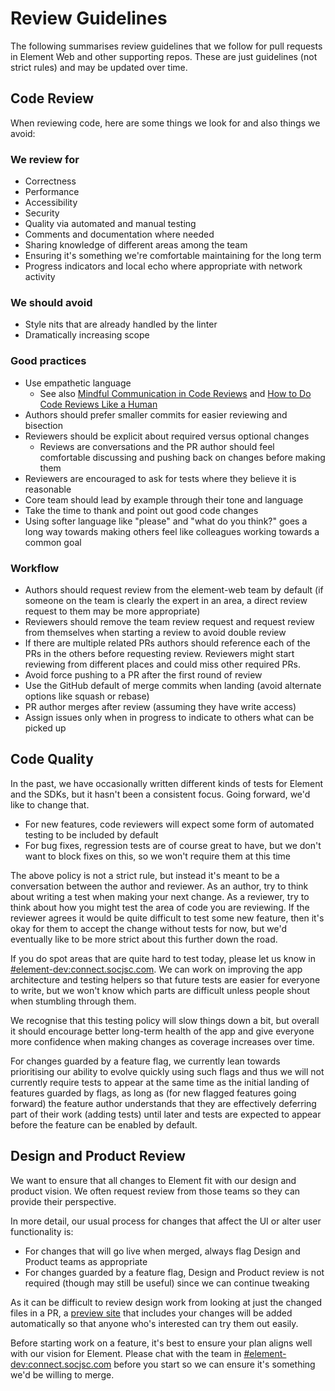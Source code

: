 # Review Guidelines

The following summarises review guidelines that we follow for pull requests in
Element Web and other supporting repos. These are just guidelines (not strict
rules) and may be updated over time.

## Code Review

When reviewing code, here are some things we look for and also things we avoid:

### We review for

- Correctness
- Performance
- Accessibility
- Security
- Quality via automated and manual testing
- Comments and documentation where needed
- Sharing knowledge of different areas among the team
- Ensuring it's something we're comfortable maintaining for the long term
- Progress indicators and local echo where appropriate with network activity

### We should avoid

- Style nits that are already handled by the linter
- Dramatically increasing scope

### Good practices

- Use empathetic language
    - See also [Mindful Communication in Code
      Reviews](https://kickstarter.engineering/a-guide-to-mindful-communication-in-code-reviews-48aab5282e5e)
      and [How to Do Code Reviews Like a Human](https://mtlynch.io/human-code-reviews-1/)
- Authors should prefer smaller commits for easier reviewing and bisection
- Reviewers should be explicit about required versus optional changes
    - Reviews are conversations and the PR author should feel comfortable
      discussing and pushing back on changes before making them
- Reviewers are encouraged to ask for tests where they believe it is reasonable
- Core team should lead by example through their tone and language
- Take the time to thank and point out good code changes
- Using softer language like "please" and "what do you think?" goes a long way
  towards making others feel like colleagues working towards a common goal

### Workflow

- Authors should request review from the element-web team by default (if someone on
  the team is clearly the expert in an area, a direct review request to them may
  be more appropriate)
- Reviewers should remove the team review request and request review from
  themselves when starting a review to avoid double review
- If there are multiple related PRs authors should reference each of the PRs in
  the others before requesting review. Reviewers might start reviewing from
  different places and could miss other required PRs.
- Avoid force pushing to a PR after the first round of review
- Use the GitHub default of merge commits when landing (avoid alternate options
  like squash or rebase)
- PR author merges after review (assuming they have write access)
- Assign issues only when in progress to indicate to others what can be picked
  up

## Code Quality

In the past, we have occasionally written different kinds of tests for
Element and the SDKs, but it hasn't been a consistent focus. Going forward, we'd
like to change that.

- For new features, code reviewers will expect some form of automated testing to
  be included by default
- For bug fixes, regression tests are of course great to have, but we don't want
  to block fixes on this, so we won't require them at this time

The above policy is not a strict rule, but instead it's meant to be a
conversation between the author and reviewer. As an author, try to think about
writing a test when making your next change. As a reviewer, try to think about
how you might test the area of code you are reviewing. If the reviewer agrees
it would be quite difficult to test some new feature, then it's okay for them to
accept the change without tests for now, but we'd eventually like to be more
strict about this further down the road.

If you do spot areas that are quite hard to test today, please let us know in
[#element-dev:connect.socjsc.com](https://matrix.to/#/#element-dev:connect.socjsc.com). We can
work on improving the app architecture and testing helpers so that future tests
are easier for everyone to write, but we won't know which parts are difficult
unless people shout when stumbling through them.

We recognise that this testing policy will slow things down a bit, but overall
it should encourage better long-term health of the app and give everyone more
confidence when making changes as coverage increases over time.

For changes guarded by a feature flag, we currently lean towards prioritising
our ability to evolve quickly using such flags and thus we will not currently
require tests to appear at the same time as the initial landing of features
guarded by flags, as long as (for new flagged features going forward) the
feature author understands that they are effectively deferring part of their
work (adding tests) until later and tests are expected to appear before the
feature can be enabled by default.

## Design and Product Review

We want to ensure that all changes to Element fit with our design and product
vision. We often request review from those teams so they can provide their
perspective.

In more detail, our usual process for changes that affect the UI or alter user
functionality is:

- For changes that will go live when merged, always flag Design and Product
  teams as appropriate
- For changes guarded by a feature flag, Design and Product review is not
  required (though may still be useful) since we can continue tweaking

As it can be difficult to review design work from looking at just the changed
files in a PR, a [preview site](./pr-previews.md) that includes your changes
will be added automatically so that anyone who's interested can try them out
easily.

Before starting work on a feature, it's best to ensure your plan aligns well
with our vision for Element. Please chat with the team in
[#element-dev:connect.socjsc.com](https://matrix.to/#/#element-dev:connect.socjsc.com) before
you start so we can ensure it's something we'd be willing to merge.
